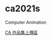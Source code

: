 # ca2021s
Computer Animation

[CA 作品集上傳區](https://drive.google.com/drive/folders/1CFqqh8mFhkZ-QHh1zsT9_y-01Y4fdKTc?usp=sharing)
